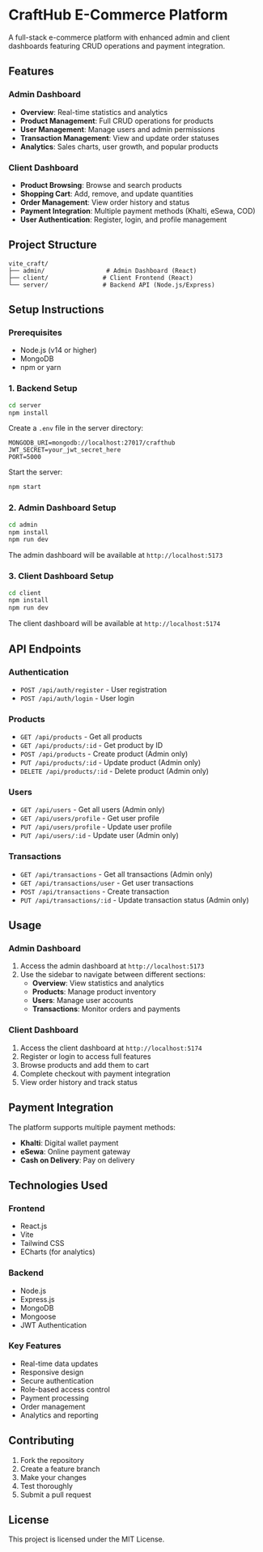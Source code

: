 # CraftHub E-Commerce Platform

A full-stack e-commerce platform with enhanced admin and client dashboards featuring CRUD operations and payment integration.

## Features

### Admin Dashboard
- **Overview**: Real-time statistics and analytics
- **Product Management**: Full CRUD operations for products
- **User Management**: Manage users and admin permissions
- **Transaction Management**: View and update order statuses
- **Analytics**: Sales charts, user growth, and popular products

### Client Dashboard
- **Product Browsing**: Browse and search products
- **Shopping Cart**: Add, remove, and update quantities
- **Order Management**: View order history and status
- **Payment Integration**: Multiple payment methods (Khalti, eSewa, COD)
- **User Authentication**: Register, login, and profile management

## Project Structure

```
vite_craft/
├── admin/                 # Admin Dashboard (React)
├── client/               # Client Frontend (React)
└── server/               # Backend API (Node.js/Express)
```

## Setup Instructions

### Prerequisites
- Node.js (v14 or higher)
- MongoDB
- npm or yarn

### 1. Backend Setup

```bash
cd server
npm install
```

Create a `.env` file in the server directory:
```env
MONGODB_URI=mongodb://localhost:27017/crafthub
JWT_SECRET=your_jwt_secret_here
PORT=5000
```

Start the server:
```bash
npm start
```

### 2. Admin Dashboard Setup

```bash
cd admin
npm install
npm run dev
```

The admin dashboard will be available at `http://localhost:5173`

### 3. Client Dashboard Setup

```bash
cd client
npm install
npm run dev
```

The client dashboard will be available at `http://localhost:5174`

## API Endpoints

### Authentication
- `POST /api/auth/register` - User registration
- `POST /api/auth/login` - User login

### Products
- `GET /api/products` - Get all products
- `GET /api/products/:id` - Get product by ID
- `POST /api/products` - Create product (Admin only)
- `PUT /api/products/:id` - Update product (Admin only)
- `DELETE /api/products/:id` - Delete product (Admin only)

### Users
- `GET /api/users` - Get all users (Admin only)
- `GET /api/users/profile` - Get user profile
- `PUT /api/users/profile` - Update user profile
- `PUT /api/users/:id` - Update user (Admin only)

### Transactions
- `GET /api/transactions` - Get all transactions (Admin only)
- `GET /api/transactions/user` - Get user transactions
- `POST /api/transactions` - Create transaction
- `PUT /api/transactions/:id` - Update transaction status (Admin only)

## Usage

### Admin Dashboard
1. Access the admin dashboard at `http://localhost:5173`
2. Use the sidebar to navigate between different sections:
   - **Overview**: View statistics and analytics
   - **Products**: Manage product inventory
   - **Users**: Manage user accounts
   - **Transactions**: Monitor orders and payments

### Client Dashboard
1. Access the client dashboard at `http://localhost:5174`
2. Register or login to access full features
3. Browse products and add them to cart
4. Complete checkout with payment integration
5. View order history and track status

## Payment Integration

The platform supports multiple payment methods:
- **Khalti**: Digital wallet payment
- **eSewa**: Online payment gateway
- **Cash on Delivery**: Pay on delivery

## Technologies Used

### Frontend
- React.js
- Vite
- Tailwind CSS
- ECharts (for analytics)

### Backend
- Node.js
- Express.js
- MongoDB
- Mongoose
- JWT Authentication

### Key Features
- Real-time data updates
- Responsive design
- Secure authentication
- Role-based access control
- Payment processing
- Order management
- Analytics and reporting

## Contributing

1. Fork the repository
2. Create a feature branch
3. Make your changes
4. Test thoroughly
5. Submit a pull request

## License

This project is licensed under the MIT License. 